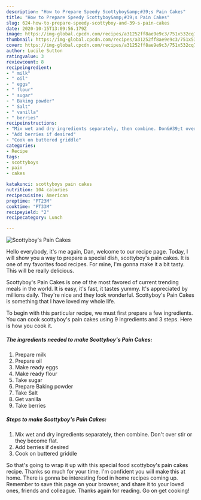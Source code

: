 ```yaml
---
description: "How to Prepare Speedy Scottyboy&amp;#39;s Pain Cakes"
title: "How to Prepare Speedy Scottyboy&amp;#39;s Pain Cakes"
slug: 624-how-to-prepare-speedy-scottyboy-and-39-s-pain-cakes
date: 2020-10-15T13:09:56.179Z
image: https://img-global.cpcdn.com/recipes/a31252ff8ae9e9c3/751x532cq70/scottyboys-pain-cakes-recipe-main-photo.jpg
thumbnail: https://img-global.cpcdn.com/recipes/a31252ff8ae9e9c3/751x532cq70/scottyboys-pain-cakes-recipe-main-photo.jpg
cover: https://img-global.cpcdn.com/recipes/a31252ff8ae9e9c3/751x532cq70/scottyboys-pain-cakes-recipe-main-photo.jpg
author: Lucile Sutton
ratingvalue: 3
reviewcount: 8
recipeingredient:
- " milk"
- " oil"
- " eggs"
- " flour"
- " sugar"
- " Baking powder"
- " Salt"
- " vanilla"
- " berries"
recipeinstructions:
- "Mix wet and dry ingredients separately, then combine. Don&#39;t over stir or they become flat."
- "Add berries if desired"
- "Cook on buttered griddle"
categories:
- Recipe
tags:
- scottyboys
- pain
- cakes

katakunci: scottyboys pain cakes 
nutrition: 104 calories
recipecuisine: American
preptime: "PT23M"
cooktime: "PT33M"
recipeyield: "2"
recipecategory: Lunch

---
```



![Scottyboy&#39;s Pain Cakes](https://img-global.cpcdn.com/recipes/a31252ff8ae9e9c3/751x532cq70/scottyboys-pain-cakes-recipe-main-photo.jpg)

Hello everybody, it's me again, Dan, welcome to our recipe page. Today, I will show you a way to prepare a special dish, scottyboy&#39;s pain cakes. It is one of my favorites food recipes. For mine, I'm gonna make it a bit tasty. This will be really delicious.



Scottyboy&#39;s Pain Cakes is one of the most favored of current trending meals in the world. It is easy, it's fast, it tastes yummy. It's appreciated by millions daily. They're nice and they look wonderful. Scottyboy&#39;s Pain Cakes is something that I have loved my whole life.


To begin with this particular recipe, we must first prepare a few ingredients. You can cook scottyboy&#39;s pain cakes using 9 ingredients and 3 steps. Here is how you cook it.

<!--inarticleads1-->

##### The ingredients needed to make Scottyboy&#39;s Pain Cakes:

1. Prepare  milk
1. Prepare  oil
1. Make ready  eggs
1. Make ready  flour
1. Take  sugar
1. Prepare  Baking powder
1. Take  Salt
1. Get  vanilla
1. Take  berries




<!--inarticleads2-->

##### Steps to make Scottyboy&#39;s Pain Cakes:

1. Mix wet and dry ingredients separately, then combine. Don&#39;t over stir or they become flat.
1. Add berries if desired
1. Cook on buttered griddle




So that's going to wrap it up with this special food scottyboy&#39;s pain cakes recipe. Thanks so much for your time. I'm confident you will make this at home. There is gonna be interesting food in home recipes coming up. Remember to save this page on your browser, and share it to your loved ones, friends and colleague. Thanks again for reading. Go on get cooking!
